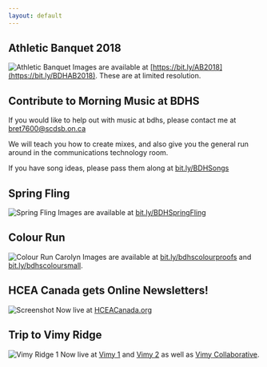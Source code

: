 ```yaml
---
layout: default
---
```

## Athletic Banquet 2018
![Athletic Banquet](https://brettpetch.github.io/assets/img/hero-ab-1.jpg)
Images are available at [https://bit.ly/AB2018](https://bit.ly/BDHAB2018). These are at limited resolution.


## Contribute to Morning Music at BDHS
If you would like to help out with music at bdhs, please contact me at bret7600@scdsb.on.ca

We will teach you how to create mixes, and also give you the general run around in the communications technology room.

If you have song ideas, please pass them along at [bit.ly/BDHSongs](https://bit.ly/BDHSongs)

## Spring Fling
![Spring Fling](https://brettpetch.github.io/assets/img/JamesJung-215.jpg)
Images are available at [bit.ly/BDHSpringFling](https://bit.ly/BDHSpringFling)

## Colour Run

![Colour Run Carolyn](https://brettpetch.github.io/assets/img/ColourRun-small-134.jpg)
Images are available at [bit.ly/bdhscolourproofs](http://bit.ly/bdhscolourproofs) and [bit.ly/bdhscoloursmall](http://bit.ly/bdhscoloursmall).

## HCEA Canada gets Online Newsletters!
![Screenshot](https://brettpetch.github.io/assets/img/hcea/newsletterlanding.png)
Now live at [HCEACanada.org](https://hceacanada.org/membership/newsletter-2/)

## Trip to Vimy Ridge
![Vimy Ridge 1](https://brettpetch.github.io/assets/img/Vimy.jpg)
Now live at [Vimy 1](https://bit.ly/Vimy100-1) and [Vimy 2](https://bit.ly/Vimy100-2) as well as [Vimy Collaborative](https://bit.ly/Vimy100-Collab).
